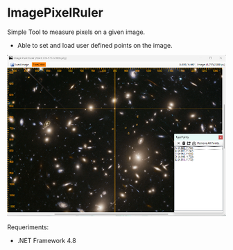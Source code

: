 # ImagePixelRuler
Simple Tool to measure pixels on a given image.
- Able to set and load user defined points on the image.

![PREVIEW](source/PREVIEW_v1.2.0.png)

Requeriments:
- .NET Framework 4.8
